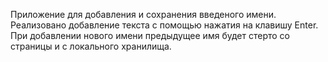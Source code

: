 Приложение для добавления и сохранения введеного имени. Реализовано добавление текста с помощью нажатия на клавишу Enter. 
При добавлении нового имени предыдущее имя будет стерто со страницы и с локального хранилища.